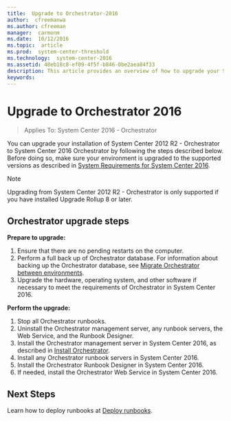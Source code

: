 ```yaml
---
title:  Upgrade to Orchestrator-2016
author:  cfreemanwa
ms.author: cfreeman
manager:  carmonm
ms.date:  10/12/2016
ms.topic:  article
ms.prod:  system-center-threshold
ms.technology:  system-center-2016
ms.assetid: 48eb18c8-ef09-4f5f-b846-0be2aea84f33
description: This article provides an overview of how to upgrade your System Center Orchestrator installation.
keywords:
---
```


# Upgrade to Orchestrator 2016

>Applies To: System Center 2016 - Orchestrator

You can upgrade your installation of System Center 2012 R2 - Orchestrator to System Center 2016 Orchestrator by following the steps described below. Before doing so, make sure your environment is upgraded to the supported versions as described in [System Requirements for System Center 2016](system-requirements.md).

>[!Note]
>Upgrading from System Center 2012 R2 - Orchestrator is only supported if you have installed Upgrade Rollup 8 or later.

## Orchestrator upgrade steps

**Prepare to upgrade:**

1. Ensure that there are no pending restarts on the computer.
2. Perform a full back up  of Orchestrator database. For information about backing up the Orchestrator database, see [Migrate Orchestrator between environments](migrate-orchestrator-between-environments.md).
3. Upgrade the hardware, operating system, and other software if necessary to meet the requirements of Orchestrator in System Center 2016.

**Perform the upgrade:**

1. Stop all Orchestrator runbooks.
2. Uninstall the Orchestrator management server, any runbook servers, the Web Service, and the Runbook Designer.
3. Install the Orchestrator management server in System Center 2016, as described in [Install Orchestrator](install.md).
4. Install any Orchestrator runbook servers in System Center 2016.
5. Install the Orchestrator Runbook Designer in System Center 2016.
6. If needed, install the Orchestrator Web Service in System Center 2016.

## Next Steps

Learn how to deploy runbooks at [Deploy runbooks](deploy-runbooks.md).